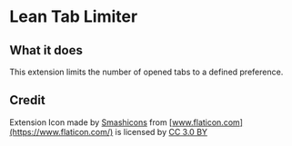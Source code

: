 # Lean Tab Limiter

## What it does

This extension limits the number of opened tabs to a defined preference.

## Credit

Extension Icon made by [Smashicons](https://www.flaticon.com/authors/smashicons) from [www.flaticon.com](https://www.flaticon.com/) is licensed by [CC 3.0 BY](http://creativecommons.org/licenses/by/3.0/)
